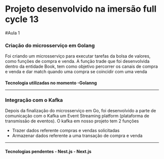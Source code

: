 # Projeto desenvolvido na imersão full cycle 13

#Aula 1

<h3>Criação do microsserviço em Golang</h3>

<p>Foi criando um microsserviço para executar tarefas da bolsa de valores, como funções de compra e venda.
A função trade que foi desenvolvida dentro da entidade Book, tem como objetivo percorrer os canais de compra e venda
e dar match quando uma compra se coincidir com uma venda</p>
<h4>Tecnologia utilizadas no momento
-Golanng
 
<hr>

<h3>Integração com o Kafka</h3>

<p>Depois da finalização do microsserviço em Go, foi desenvolvido a parte de comunicação com o Kafka um Event Streaming platform
(plataforma de transmissão de eventos). O kafka em nosso projeto tem 2 funções
 
 <ul>
  <li>Trazer dados referente compras e vendas solicitadas</li>
  <li>Armazenar dados referente a uma transação de compra e venda </li>
 </ul>

<hr>
 
<h4>Tecnologias pendentes
 - Nest.js
 - Next.js
